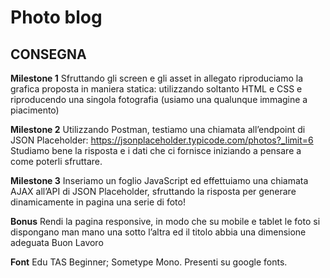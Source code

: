 # Photo blog

## CONSEGNA
**Milestone 1**
Sfruttando gli screen e gli asset in allegato riproduciamo la grafica proposta in maniera statica: utilizzando soltanto HTML e CSS e riproducendo una 
singola fotografia (usiamo una qualunque immagine a piacimento)

**Milestone 2**
Utilizzando Postman, testiamo una chiamata all’endpoint di JSON Placeholder:
https://jsonplaceholder.typicode.com/photos?_limit=6
Studiamo bene la risposta e i dati che ci fornisce iniziando a pensare a come poterli sfruttare.

**Milestone 3**
Inseriamo un foglio JavaScript ed effettuiamo una chiamata AJAX all’API di JSON Placeholder, sfruttando la risposta per generare dinamicamente in pagina una serie di foto!

**Bonus**
Rendi la pagina responsive, in modo che su mobile e tablet le foto si dispongano man mano una sotto l’altra ed il titolo abbia una dimensione adeguata
Buon Lavoro

**Font**
Edu TAS Beginner;
Sometype Mono.
Presenti su google fonts.
